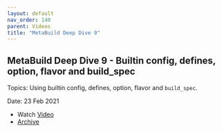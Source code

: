 ```yaml
---
layout: default
nav_order: 140
parent: Videos
title: "MetaBuild Deep Dive 9"
---
```


## MetaBuild Deep Dive 9 - Builtin config, defines, option, flavor and build_spec

Topics: Using builtin config, defines, option, flavor and `build_spec`.

Date: 23 Feb 2021 

* Watch [Video](https://bluejeans.com/s/clsW1H2uMFn/)
* [Archive](https://artifactory.corp.adobe.com/artifactory/generic-metabuild-files-dev/documentation/learning/11_MetaBuild_Deep_Dive_09_02-23-2021/Ch1_Full_2021-02-23T08_02.mp4)
